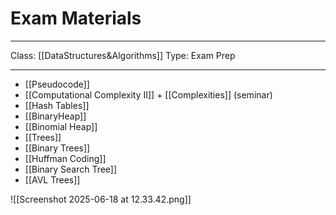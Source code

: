 # Exam Materials
___
Class: [[DataStructures&Algorithms]]
Type: Exam Prep
___
- [[Pseudocode]]
- [[Computational Complexity II]] + [[Complexities]] (seminar)
- [[Hash Tables]] 
- [[BinaryHeap]]
- [[Binomial Heap]]
- [[Trees]]
- [[Binary Trees]]
- [[Huffman Coding]]
- [[Binary Search Tree]]
- [[AVL Trees]]


![[Screenshot 2025-06-18 at 12.33.42.png]]
